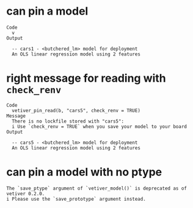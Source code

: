 # can pin a model

    Code
      v
    Output
      
      -- cars1 - <butchered_lm> model for deployment 
      An OLS linear regression model using 2 features

# right message for reading with `check_renv`

    Code
      vetiver_pin_read(b, "cars5", check_renv = TRUE)
    Message
      There is no lockfile stored with "cars5":
      i Use `check_renv = TRUE` when you save your model to your board
    Output
      
      -- cars5 - <butchered_lm> model for deployment 
      An OLS linear regression model using 2 features

# can pin a model with no ptype

    The `save_ptype` argument of `vetiver_model()` is deprecated as of vetiver 0.2.0.
    i Please use the `save_prototype` argument instead.


